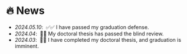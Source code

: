 # 🔥 News
- *2024.05.10*: &nbsp;✅✅ I have passed my graduation defense.
- *2024.04*: &nbsp;🎉🎉 My doctoral thesis has passed the blind review.
- *2024.03*: &nbsp;📖📖 I have completed my doctoral thesis, and graduation is imminent.